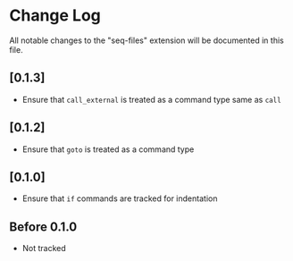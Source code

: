 # Change Log

All notable changes to the "seq-files" extension will be documented in this file.

## [0.1.3]

- Ensure that `call_external` is treated as a command type same as `call`

## [0.1.2]

- Ensure that `goto` is treated as a command type

## [0.1.0]

- Ensure that `if` commands are tracked for indentation

## Before 0.1.0

- Not tracked
